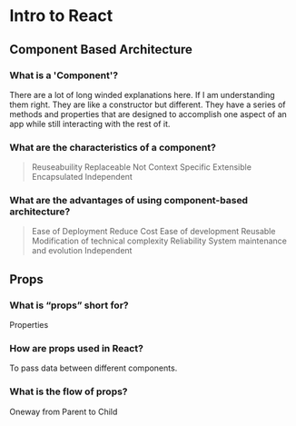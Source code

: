 # Intro to React

## Component Based Architecture

### What is a 'Component'?

There are a lot of long winded explanations here. If I am understanding them right. They are like a constructor but different. They have a series of methods and properties that are designed to accomplish one aspect of an app while still interacting with the rest of it.

### What are the characteristics of a component?

> Reuseabuility
> Replaceable
> Not Context Specific
> Extensible
> Encapsulated
> Independent

### What are the advantages of using component-based architecture?

> Ease of Deployment
> Reduce Cost
> Ease of development
> Reusable
> Modification of technical complexity
> Reliability
> System maintenance and evolution
> Independent

## Props

### What is “props” short for?

Properties

### How are props used in React?

To pass data between different components. 

### What is the flow of props?

Oneway from Parent to Child